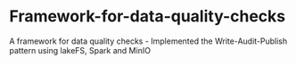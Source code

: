 # Framework-for-data-quality-checks
A framework for data quality checks - Implemented the Write-Audit-Publish pattern using lakeFS, Spark and MinIO
